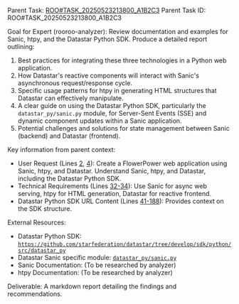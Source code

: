 Parent Task: [ROO#TASK_20250523213800_A1B2C3](/.rooroo/tasks/ROO#TASK_20250523213800_A1B2C3/context.md)
Parent Task ID: ROO#TASK_20250523213800_A1B2C3

Goal for Expert (rooroo-analyzer):
Review documentation and examples for Sanic, htpy, and the Datastar Python SDK. Produce a detailed report outlining:
1.  Best practices for integrating these three technologies in a Python web application.
2.  How Datastar's reactive components will interact with Sanic's asynchronous request/response cycle.
3.  Specific usage patterns for htpy in generating HTML structures that Datastar can effectively manipulate.
4.  A clear guide on using the Datastar Python SDK, particularly the `datastar_py/sanic.py` module, for Server-Sent Events (SSE) and dynamic component updates within a Sanic application.
5.  Potential challenges and solutions for state management between Sanic (backend) and Datastar (frontend).

Key information from parent context:
- User Request (Lines [2](/.rooroo/tasks/ROO#TASK_20250523213800_A1B2C3/context.md:2), [4](/.rooroo/tasks/ROO#TASK_20250523213800_A1B2C3/context.md:4)): Create a FlowerPower web application using Sanic, htpy, and Datastar. Understand Sanic, htpy, and Datastar, including the Datastar Python SDK.
- Technical Requirements (Lines [32-34](/.rooroo/tasks/ROO#TASK_20250523213800_A1B2C3/context.md:32)): Use Sanic for async web serving, htpy for HTML generation, Datastar for reactive frontend.
- Datastar Python SDK URL Content (Lines [41-188](/.rooroo/tasks/ROO#TASK_20250523213800_A1B2C3/context.md:41)): Provides context on the SDK structure.

External Resources:
- Datastar Python SDK: [`https://github.com/starfederation/datastar/tree/develop/sdk/python/src/datastar_py`](https://github.com/starfederation/datastar/tree/develop/sdk/python/src/datastar_py:1)
- Datastar Sanic specific module: [`datastar_py/sanic.py`](https://github.com/starfederation/datastar/blob/develop/sdk/python/src/datastar_py/sanic.py:1)
- Sanic Documentation: (To be researched by analyzer)
- htpy Documentation: (To be researched by analyzer)

Deliverable: A markdown report detailing the findings and recommendations.